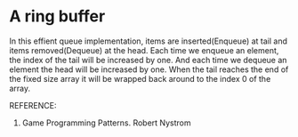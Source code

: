 # A ring buffer

In this effient queue implementation, items are inserted(Enqueue) at tail and items removed(Dequeue) at the head. Each time we enqueue an element, the index of the tail will be increased by one. 
And each time we dequeue an element the head will be increased by one. When the tail reaches the end of the fixed size array it will be wrapped back around to the index 0 of the
array.


REFERENCE:
  1. Game Programming Patterns. Robert Nystrom
